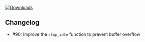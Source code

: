[![Downloads](https://img.shields.io/github/downloads/zevnda/steam-game-idler/1.7.19/total?style=for-the-badge&logo=github&color=137eb5)](https://github.com/zevnda/steam-game-idler/releases/download/1.7.19/Steam.Game.Idler_1.7.19_x64_en-US.msi)

## Changelog
- #90: Improve the `stop_idle` function to prevent buffer overflow
